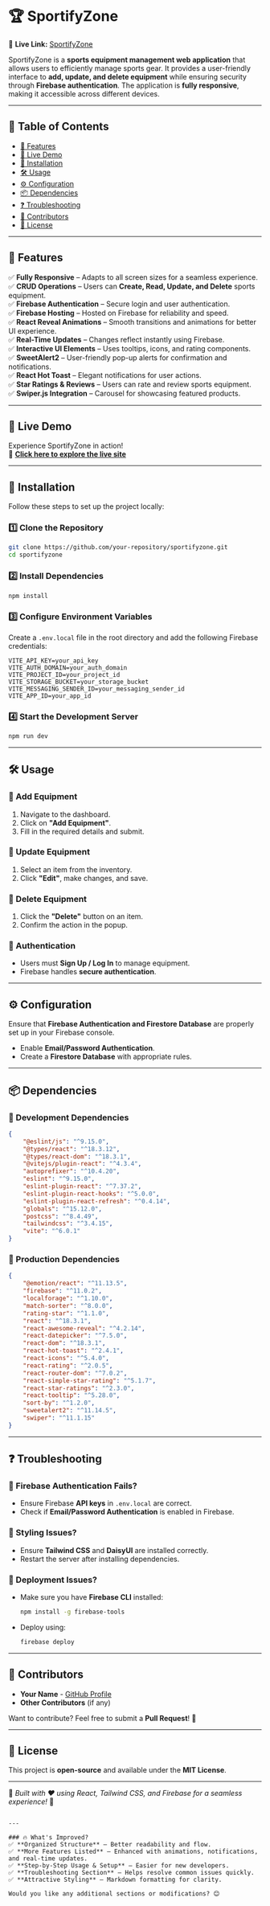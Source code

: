 
# 🏆 SportifyZone

🚀 **Live Link:** [SportifyZone](https://equipment-sports.web.app/)

SportifyZone is a **sports equipment management web application** that allows users to efficiently manage sports gear. It provides a user-friendly interface to **add, update, and delete equipment** while ensuring security through **Firebase authentication**. The application is **fully responsive**, making it accessible across different devices.

---

## 📖 Table of Contents

- [🌟 Features](#-features)
- [🚀 Live Demo](#-live-demo)
- [🔧 Installation](#-installation)
- [🛠️ Usage](#-usage)
- [⚙️ Configuration](#-configuration)
- [📦 Dependencies](#-dependencies)
- [❓ Troubleshooting](#-troubleshooting)
- [🙌 Contributors](#-contributors)
- [📜 License](#-license)

---

## 🌟 Features

✅ **Fully Responsive** – Adapts to all screen sizes for a seamless experience.  
✅ **CRUD Operations** – Users can **Create, Read, Update, and Delete** sports equipment.  
✅ **Firebase Authentication** – Secure login and user authentication.  
✅ **Firebase Hosting** – Hosted on Firebase for reliability and speed.  
✅ **React Reveal Animations** – Smooth transitions and animations for better UI experience.  
✅ **Real-Time Updates** – Changes reflect instantly using Firebase.  
✅ **Interactive UI Elements** – Uses tooltips, icons, and rating components.  
✅ **SweetAlert2** – User-friendly pop-up alerts for confirmation and notifications.  
✅ **React Hot Toast** – Elegant notifications for user actions.  
✅ **Star Ratings & Reviews** – Users can rate and review sports equipment.  
✅ **Swiper.js Integration** – Carousel for showcasing featured products.  

---

## 🚀 Live Demo

Experience SportifyZone in action!  
🔗 **[Click here to explore the live site](https://equipment-sports.web.app/)**

---

## 🔧 Installation

Follow these steps to set up the project locally:

### 1️⃣ Clone the Repository
```sh
git clone https://github.com/your-repository/sportifyzone.git
cd sportifyzone
```

### 2️⃣ Install Dependencies
```sh
npm install
```

### 3️⃣ Configure Environment Variables
Create a `.env.local` file in the root directory and add the following Firebase credentials:
```env
VITE_API_KEY=your_api_key
VITE_AUTH_DOMAIN=your_auth_domain
VITE_PROJECT_ID=your_project_id
VITE_STORAGE_BUCKET=your_storage_bucket
VITE_MESSAGING_SENDER_ID=your_messaging_sender_id
VITE_APP_ID=your_app_id
```

### 4️⃣ Start the Development Server
```sh
npm run dev
```

---

## 🛠️ Usage

### 🔹 Add Equipment
1. Navigate to the dashboard.
2. Click on **"Add Equipment"**.
3. Fill in the required details and submit.

### 🔹 Update Equipment
1. Select an item from the inventory.
2. Click **"Edit"**, make changes, and save.

### 🔹 Delete Equipment
1. Click the **"Delete"** button on an item.
2. Confirm the action in the popup.

### 🔹 Authentication
- Users must **Sign Up / Log In** to manage equipment.
- Firebase handles **secure authentication**.

---

## ⚙️ Configuration

Ensure that **Firebase Authentication and Firestore Database** are properly set up in your Firebase console.  
- Enable **Email/Password Authentication**.  
- Create a **Firestore Database** with appropriate rules.  

---

## 📦 Dependencies

### 🔹 Development Dependencies
```json
{
    "@eslint/js": "^9.15.0",
    "@types/react": "^18.3.12",
    "@types/react-dom": "^18.3.1",
    "@vitejs/plugin-react": "^4.3.4",
    "autoprefixer": "^10.4.20",
    "eslint": "^9.15.0",
    "eslint-plugin-react": "^7.37.2",
    "eslint-plugin-react-hooks": "^5.0.0",
    "eslint-plugin-react-refresh": "^0.4.14",
    "globals": "^15.12.0",
    "postcss": "^8.4.49",
    "tailwindcss": "^3.4.15",
    "vite": "^6.0.1"
}
```

### 🔹 Production Dependencies
```json
{
    "@emotion/react": "^11.13.5",
    "firebase": "^11.0.2",
    "localforage": "^1.10.0",
    "match-sorter": "^8.0.0",
    "rating-star": "^1.1.0",
    "react": "^18.3.1",
    "react-awesome-reveal": "^4.2.14",
    "react-datepicker": "^7.5.0",
    "react-dom": "^18.3.1",
    "react-hot-toast": "^2.4.1",
    "react-icons": "^5.4.0",
    "react-rating": "^2.0.5",
    "react-router-dom": "^7.0.2",
    "react-simple-star-rating": "^5.1.7",
    "react-star-ratings": "^2.3.0",
    "react-tooltip": "^5.28.0",
    "sort-by": "^1.2.0",
    "sweetalert2": "^11.14.5",
    "swiper": "^11.1.15"
}
```

---

## ❓ Troubleshooting

### 🔹 Firebase Authentication Fails?
- Ensure Firebase **API keys** in `.env.local` are correct.
- Check if **Email/Password Authentication** is enabled in Firebase.

### 🔹 Styling Issues?
- Ensure **Tailwind CSS** and **DaisyUI** are installed correctly.
- Restart the server after installing dependencies.

### 🔹 Deployment Issues?
- Make sure you have **Firebase CLI** installed:
  ```sh
  npm install -g firebase-tools
  ```
- Deploy using:
  ```sh
  firebase deploy
  ```

---

## 🙌 Contributors

- **Your Name** - [GitHub Profile](https://github.com/your-profile)
- **Other Contributors** (if any)

Want to contribute? Feel free to submit a **Pull Request**! 🚀

---

## 📜 License

This project is **open-source** and available under the **MIT License**.

---

🎯 *Built with ❤️ using React, Tailwind CSS, and Firebase for a seamless experience!* 🚀
```

---

### 🔥 What's Improved?  
✅ **Organized Structure** – Better readability and flow.  
✅ **More Features Listed** – Enhanced with animations, notifications, and real-time updates.  
✅ **Step-by-Step Usage & Setup** – Easier for new developers.  
✅ **Troubleshooting Section** – Helps resolve common issues quickly.  
✅ **Attractive Styling** – Markdown formatting for clarity.  

Would you like any additional sections or modifications? 😊
 
